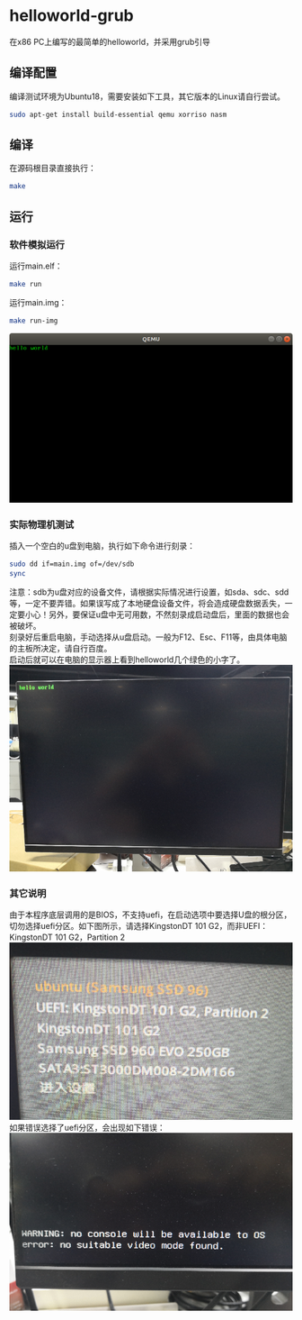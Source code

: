 # helloworld-grub
在x86 PC上编写的最简单的helloworld，并采用grub引导

## 编译配置
编译测试环境为Ubuntu18，需要安装如下工具，其它版本的Linux请自行尝试。

```bash
sudo apt-get install build-essential qemu xorriso nasm
```

## 编译
在源码根目录直接执行：

```bash
make
```

## 运行
### 软件模拟运行
运行main.elf：

```bash
make run
```

运行main.img：
```bash
make run-img
```
![qemu-screenshoot](qemu-screenshoot.png "zlqemu模拟器上的运行效果")<br>
### 实际物理机测试
插入一个空白的u盘到电脑，执行如下命令进行刻录：

```bash
sudo dd if=main.img of=/dev/sdb
sync
```

注意：sdb为u盘对应的设备文件，请根据实际情况进行设置，如sda、sdc、sdd等，一定不要弄错。如果误写成了本地硬盘设备文件，将会造成硬盘数据丢失，一定要小心！另外，要保证u盘中无可用数，不然刻录成启动盘后，里面的数据也会被破坏。<br>
刻录好后重启电脑，手动选择从u盘启动。一般为F12、Esc、F11等，由具体电脑的主板所决定，请自行百度。<br>
启动后就可以在电脑的显示器上看到helloworld几个绿色的小字了。<br>
![helloworld](helloworld.png "物理机执行效果")

### 其它说明
由于本程序底层调用的是BIOS，不支持uefi，在启动选项中要选择U盘的根分区，切勿选择uefi分区。如下图所示，请选择KingstonDT 101 G2，而非UEFI：KingstonDT 101 G2，Partition 2<br>
![bootmenu](bootmenu.png "启动选项选择界面")<br>
如果错误选择了uefi分区，会出现如下错误：<br>
![uefiError](uefi-error.png "选择UEFI启动失败的错误信息")<br>
